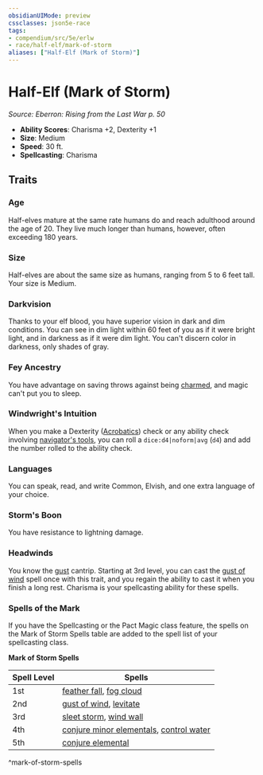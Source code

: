 ```yaml
---
obsidianUIMode: preview
cssclasses: json5e-race
tags:
- compendium/src/5e/erlw
- race/half-elf/mark-of-storm
aliases: ["Half-Elf (Mark of Storm)"]
---
```

# Half-Elf (Mark of Storm)
*Source: Eberron: Rising from the Last War p. 50*  

- **Ability Scores**: Charisma +2, Dexterity +1
- **Size**: Medium
- **Speed**: 30 ft.
- **Spellcasting**: Charisma

## Traits

### Age

Half-elves mature at the same rate humans do and reach adulthood around the age of 20. They live much longer than humans, however, often exceeding 180 years.

### Size

Half-elves are about the same size as humans, ranging from 5 to 6 feet tall. Your size is Medium.

### Darkvision

Thanks to your elf blood, you have superior vision in dark and dim conditions. You can see in dim light within 60 feet of you as if it were bright light, and in darkness as if it were dim light. You can't discern color in darkness, only shades of gray.

### Fey Ancestry

You have advantage on saving throws against being [charmed](2-Mechanics/CLI/rules/conditions.md#Charmed), and magic can't put you to sleep.

### Windwright's Intuition

When you make a Dexterity ([Acrobatics](2-Mechanics/CLI/rules/skills.md#Acrobatics)) check or any ability check involving [navigator's tools](2-Mechanics/CLI/items/navigators-tools.md), you can roll a `dice:d4|noform|avg` (`d4`) and add the number rolled to the ability check.

### Languages

You can speak, read, and write Common, Elvish, and one extra language of your choice.

### Storm's Boon

You have resistance to lightning damage.

### Headwinds

You know the [gust](2-Mechanics/CLI/spells/gust-xge.md) cantrip. Starting at 3rd level, you can cast the [gust of wind](2-Mechanics/CLI/spells/gust-of-wind.md) spell once with this trait, and you regain the ability to cast it when you finish a long rest. Charisma is your spellcasting ability for these spells.

### Spells of the Mark

If you have the Spellcasting or the Pact Magic class feature, the spells on the Mark of Storm Spells table are added to the spell list of your spellcasting class.

**Mark of Storm Spells**

| Spell Level | Spells |
|-------------|--------|
| 1st | [feather fall](2-Mechanics/CLI/spells/feather-fall.md), [fog cloud](2-Mechanics/CLI/spells/fog-cloud.md) |
| 2nd | [gust of wind](2-Mechanics/CLI/spells/gust-of-wind.md), [levitate](2-Mechanics/CLI/spells/levitate.md) |
| 3rd | [sleet storm](2-Mechanics/CLI/spells/sleet-storm.md), [wind wall](2-Mechanics/CLI/spells/wind-wall.md) |
| 4th | [conjure minor elementals](2-Mechanics/CLI/spells/conjure-minor-elementals.md), [control water](2-Mechanics/CLI/spells/control-water.md) |
| 5th | [conjure elemental](2-Mechanics/CLI/spells/conjure-elemental.md) |
^mark-of-storm-spells